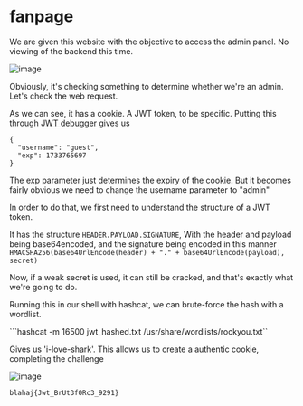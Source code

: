 # fanpage

We are given this website with the objective to access the admin panel. No viewing of the backend this time.

![image](https://github.com/user-attachments/assets/0e054f8b-5b88-41ef-9c72-ffe8e532767a)

Obviously, it's checking something to determine whether we're an admin. Let's check the web request.


As we can see, it has a cookie. A JWT token, to be specific. Putting this through [JWT debugger](https://jwt.io/) gives us 

```
{
  "username": "guest",
  "exp": 1733765697
}
```

The exp parameter just determines the expiry of the cookie. But it becomes fairly obvious we need to change the username parameter to "admin"

In order to do that, we first need to understand the structure of a JWT token.

It has the structure ``` HEADER.PAYLOAD.SIGNATURE ```, With the header and payload being base64encoded, and the signature being encoded in this manner ``` HMACSHA256(base64UrlEncode(header) + "." + base64UrlEncode(payload), secret)```

Now, if a weak secret is used, it can still be cracked, and that's exactly what we're going to do.

Running this in our shell with hashcat, we can brute-force the hash with a wordlist. 

```hashcat -m 16500 jwt_hashed.txt /usr/share/wordlists/rockyou.txt``

Gives us 'i-love-shark'. This allows us to create a authentic cookie, completing the challenge

![image](https://github.com/user-attachments/assets/9d2b2fe7-a88a-45b4-8448-fa0a43c88ce6)

`blahaj{Jwt_BrUt3f0Rc3_9291}`
